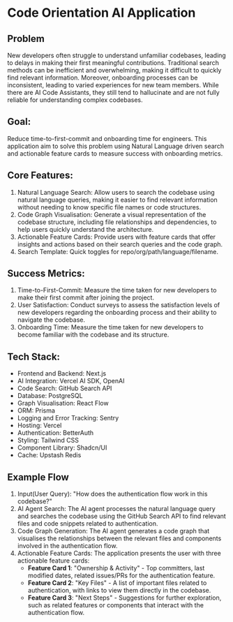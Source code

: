 # Code Orientation AI Application

## Problem

New developers often struggle to understand unfamiliar codebases, leading to delays in making their first meaningful contributions. Traditional search methods can be inefficient and overwhelming, making it difficult to quickly find relevant information. Moreover, onboarding processes can be inconsistent, leading to varied experiences for new team members. While there are AI Code Assistants, they still tend to hallucinate and are not fully reliable for understanding complex codebases.

## Goal:

Reduce time-to-first-commit and onboarding time for engineers. This application aim to solve this problem using Natural Language driven search and actionable feature cards to measure success with onboarding metrics.

## Core Features:

1. Natural Language Search: Allow users to search the codebase using natural language queries, making it easier to find relevant information without needing to know specific file names or code structures.
2. Code Graph Visualisation: Generate a visual representation of the codebase structure, including file relationships and dependencies, to help users quickly understand the architecture.
3. Actionable Feature Cards: Provide users with feature cards that offer insights and actions based on their search queries and the code graph.
4. Search Template: Quick toggles for repo/org/path/language/filename.

## Success Metrics:

1. Time-to-First-Commit: Measure the time taken for new developers to make their first commit after joining the project.
2. User Satisfaction: Conduct surveys to assess the satisfaction levels of new developers regarding the onboarding process and their ability to navigate the codebase.
3. Onboarding Time: Measure the time taken for new developers to become familiar with the codebase and its structure.

## Tech Stack:

- Frontend and Backend: Next.js
- AI Integration: Vercel AI SDK, OpenAI
- Code Search: GitHub Search API
- Database: PostgreSQL
- Graph Visualisation: React Flow
- ORM: Prisma
- Logging and Error Tracking: Sentry
- Hosting: Vercel
- Authentication: BetterAuth
- Styling: Tailwind CSS
- Component Library: Shadcn/UI
- Cache: Upstash Redis

## Example Flow

1. Input(User Query): "How does the authentication flow work in this codebase?"
2. AI Agent Search: The AI agent processes the natural language query and searches the codebase using the GitHub Search API to find relevant files and code snippets related to authentication.
3. Code Graph Generation: The AI agent generates a code graph that visualises the relationships between the relevant files and components involved in the authentication flow.
4. Actionable Feature Cards: The application presents the user with three actionable feature cards:
   - **Feature Card 1**: "Ownership & Activity" - Top committers, last modified dates, related issues/PRs for the authentication feature.
   - **Feature Card 2**: "Key Files" - A list of important files related to authentication, with links to view them directly in the codebase.
   - **Feature Card 3**: "Next Steps" - Suggestions for further exploration, such as related features or components that interact with the authentication flow.
